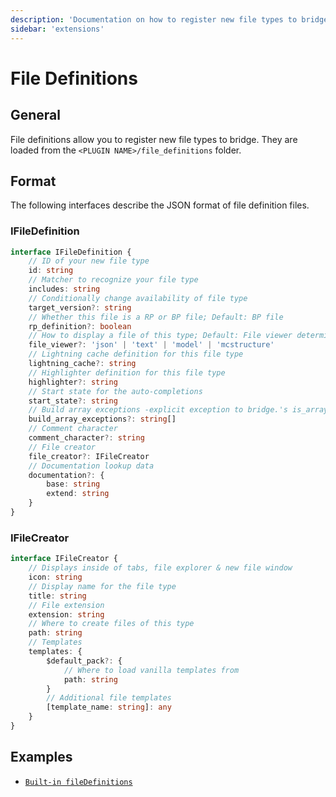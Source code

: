 ```yaml
---
description: 'Documentation on how to register new file types to bridge. with plugins.'
sidebar: 'extensions'
---
```


# File Definitions

## General

File definitions allow you to register new file types to bridge. They are loaded from the `<PLUGIN NAME>/file_definitions` folder.

## Format

The following interfaces describe the JSON format of file definition files.

### IFileDefinition

```typescript
interface IFileDefinition {
	// ID of your new file type
	id: string
	// Matcher to recognize your file type
	includes: string
	// Conditionally change availability of file type
	target_version?: string
	// Whether this file is a RP or BP file; Default: BP file
	rp_definition?: boolean
	// How to display a file of this type; Default: File viewer determined by file extension
	file_viewer?: 'json' | 'text' | 'model' | 'mcstructure'
	// Lightning cache definition for this file type
	lightning_cache?: string
	// Highlighter definition for this file type
	highlighter?: string
	// Start state for the auto-completions
	start_state?: string
	// Build array exceptions -explicit exception to bridge.'s is_array detection
	build_array_exceptions?: string[]
	// Comment character
	comment_character?: string
	// File creator
	file_creator?: IFileCreator
	// Documentation lookup data
	documentation?: {
		base: string
		extend: string
	}
}
```

### IFileCreator

```typescript
interface IFileCreator {
	// Displays inside of tabs, file explorer & new file window
	icon: string
	// Display name for the file type
	title: string
	// File extension
	extension: string
	// Where to create files of this type
	path: string
	// Templates
	templates: {
		$default_pack?: {
			// Where to load vanilla templates from
			path: string
		}
		// Additional file templates
		[template_name: string]: any
	}
}
```

## Examples

-   [`Built-in fileDefinitions`](https://github.com/bridge-core/editor-packages/tree/main/packages/minecraftBedrock/fileDefinition)
